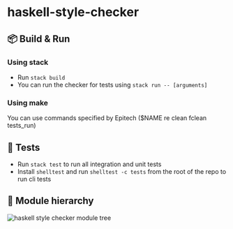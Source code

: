 # haskell-style-checker

## 📦 Build & Run

### Using stack

- Run `stack build`
- You can run the checker for tests using `stack run -- [arguments]`

### Using make

You can use commands specified by Epitech ($NAME re clean fclean tests_run)

## 🔧 Tests

- Run `stack test` to run all integration and unit tests
- Install `shelltest` and run `shelltest -c tests` from the root of the repo to run cli tests

## 📂 Module hierarchy
![haskell style checker module tree](https://user-images.githubusercontent.com/102175969/164471081-5a62821c-041e-4369-971c-4e3212047399.png)
